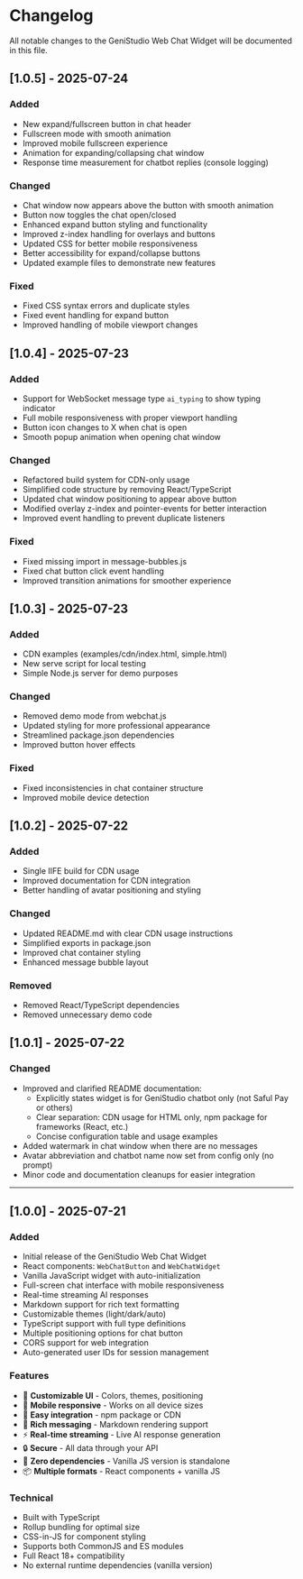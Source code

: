 # Changelog

All notable changes to the GeniStudio Web Chat Widget will be documented in this file.

## [1.0.5] - 2025-07-24

### Added
- New expand/fullscreen button in chat header
- Fullscreen mode with smooth animation
- Improved mobile fullscreen experience
- Animation for expanding/collapsing chat window
- Response time measurement for chatbot replies (console logging)

### Changed
- Chat window now appears above the button with smooth animation
- Button now toggles the chat open/closed
- Enhanced expand button styling and functionality
- Improved z-index handling for overlays and buttons
- Updated CSS for better mobile responsiveness
- Better accessibility for expand/collapse buttons
- Updated example files to demonstrate new features

### Fixed
- Fixed CSS syntax errors and duplicate styles
- Fixed event handling for expand button
- Improved handling of mobile viewport changes

## [1.0.4] - 2025-07-23

### Added
- Support for WebSocket message type `ai_typing` to show typing indicator
- Full mobile responsiveness with proper viewport handling
- Button icon changes to X when chat is open
- Smooth popup animation when opening chat window

### Changed
- Refactored build system for CDN-only usage
- Simplified code structure by removing React/TypeScript
- Updated chat window positioning to appear above button
- Modified overlay z-index and pointer-events for better interaction
- Improved event handling to prevent duplicate listeners

### Fixed
- Fixed missing import in message-bubbles.js
- Fixed chat button click event handling
- Improved transition animations for smoother experience

## [1.0.3] - 2025-07-23

### Added
- CDN examples (examples/cdn/index.html, simple.html) 
- New serve script for local testing
- Simple Node.js server for demo purposes

### Changed
- Removed demo mode from webchat.js
- Updated styling for more professional appearance
- Streamlined package.json dependencies
- Improved button hover effects

### Fixed
- Fixed inconsistencies in chat container structure
- Improved mobile device detection

## [1.0.2] - 2025-07-22

### Added
- Single IIFE build for CDN usage
- Improved documentation for CDN integration
- Better handling of avatar positioning and styling

### Changed
- Updated README.md with clear CDN usage instructions
- Simplified exports in package.json
- Improved chat container styling
- Enhanced message bubble layout

### Removed
- Removed React/TypeScript dependencies
- Removed unnecessary demo code

## [1.0.1] - 2025-07-22

### Changed
- Improved and clarified README documentation:
  - Explicitly states widget is for GeniStudio chatbot only (not Saful Pay or others)
  - Clear separation: CDN usage for HTML only, npm package for frameworks (React, etc.)
  - Concise configuration table and usage examples
- Added watermark in chat window when there are no messages
- Avatar abbreviation and chatbot name now set from config only (no prompt)
- Minor code and documentation cleanups for easier integration

---

## [1.0.0] - 2025-07-21

### Added
- Initial release of the GeniStudio Web Chat Widget
- React components: `WebChatButton` and `WebChatWidget`
- Vanilla JavaScript widget with auto-initialization
- Full-screen chat interface with mobile responsiveness
- Real-time streaming AI responses
- Markdown support for rich text formatting
- Customizable themes (light/dark/auto)
- TypeScript support with full type definitions
- Multiple positioning options for chat button
- CORS support for web integration
- Auto-generated user IDs for session management

### Features
- 🎨 **Customizable UI** - Colors, themes, positioning
- 📱 **Mobile responsive** - Works on all device sizes
- 🚀 **Easy integration** - npm package or CDN
- 💬 **Rich messaging** - Markdown rendering support
- ⚡ **Real-time streaming** - Live AI response generation
- 🔒 **Secure** - All data through your API
- 🎯 **Zero dependencies** - Vanilla JS version is standalone
- 📦 **Multiple formats** - React components + vanilla JS

### Technical
- Built with TypeScript
- Rollup bundling for optimal size
- CSS-in-JS for component styling
- Supports both CommonJS and ES modules
- Full React 18+ compatibility
- No external runtime dependencies (vanilla version)
